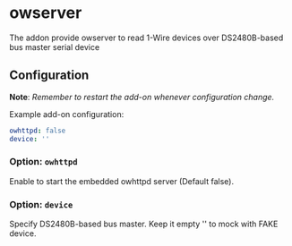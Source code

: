 # owserver

The addon provide owserver to read 1-Wire devices over DS2480B-based bus master serial device

## Configuration

**Note**: _Remember to restart the add-on whenever configuration change._

Example add-on configuration:

```yaml
owhttpd: false
device: ''
```

### Option: `owhttpd`

Enable to start the embedded owhttpd server (Default false).

### Option: `device`

Specify DS2480B-based bus master. Keep it empty '' to mock with FAKE device.